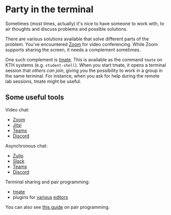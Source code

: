 # Party in the terminal

Sometimes (most times, actually) it's nice to have someone to work with, to air 
thoughts and discuss problems and possible solutions.

There are various solutions available that solve different parts of the 
problem. You've encountered [Zoom][zoom] for video conferencing. While Zoom 
supports sharing the screen, it needs a complement sometimes.

One such complement is [tmate][tmate]. This is available as the command `tmate` 
on KTH systems (e.g. `student-shell`). When you start tmate, it opens a 
terminal session that *others can join*, giving you the possibility to work in 
a group in the same terminal. For instance, when you ask for help during the 
remote lab sessions, tmate might be useful.

## Some useful tools

Video chat:

 - [Zoom][zoom]
 - [Jitsi][jitsi]
 - [Teams][teams]
 - [Discord][discord]

Asynchronous chat:

 - [Zulip][zulip]
 - [Slack][slack]
 - [Teams][teams]
 - [Discord][discord]

Terminal sharing and pair programming:

 - [tmate][tmate]
 - plugins for [various][pairprog1] [editors][pairprog2]

You can also see [this guide][pairprog3] on pair programming.

[zoom]: https://kth-se.zoom.us
[jitsi]: https://meet.jit.si/
[teams]: https://teams.microsoft.com/start
[discord]: https://discord.com
[zulip]: https://zulipchat.com
[slack]: https://slack.com
[tmate]: https://tmate.io
[pairprog1]: https://www.microverse.org/blog/how-remote-pair-programming-works-and-why-it-can-change-your-life
[pairprog2]: https://www.sitepoint.com/collaborative-coding-tools-for-remote-pair-programming/
[pairprog3]: https://gist.github.com/rouzbeh84/4bafc9fe4fe02edf506d11997c4674b0
